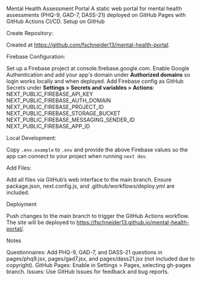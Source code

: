#
Mental Health Assessment Portal
A static web portal for mental health assessments (PHQ-9, GAD-7, DASS-21) deployed on GitHub Pages with GitHub Actions CI/CD.
Setup on GitHub

Create Repository:

Created at https://github.com/fschneider13/mental-health-portal.

Firebase Configuration:

Set up a Firebase project at console.firebase.google.com.
Enable Google Authentication and add your app's domain under **Authorized domains** so login works locally and when deployed.
Add Firebase config as GitHub Secrets under **Settings > Secrets and variables > Actions**:
NEXT_PUBLIC_FIREBASE_API_KEY
NEXT_PUBLIC_FIREBASE_AUTH_DOMAIN
NEXT_PUBLIC_FIREBASE_PROJECT_ID
NEXT_PUBLIC_FIREBASE_STORAGE_BUCKET
NEXT_PUBLIC_FIREBASE_MESSAGING_SENDER_ID
NEXT_PUBLIC_FIREBASE_APP_ID

Local Development:

Copy `.env.example` to `.env` and provide the above Firebase values so the app can connect to your project when running `next dev`.

Add Files:

Add all files via GitHub’s web interface to the main branch.
Ensure package.json, next.config.js, and .github/workflows/deploy.yml are included.

Deployment

Push changes to the main branch to trigger the GitHub Actions workflow.
The site will be deployed to https://fschneider13.github.io/mental-health-portal/.

Notes

Questionnaires: Add PHQ-9, GAD-7, and DASS-21 questions in pages/phq9.jsx, pages/gad7.jsx, and pages/dass21.jsx (not included due to copyright).
GitHub Pages: Enable in Settings > Pages, selecting gh-pages branch.
Issues: Use GitHub Issues for feedback and bug reports.
